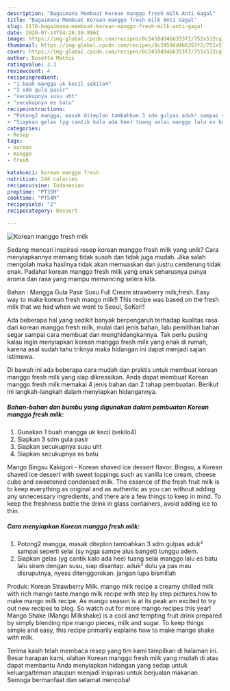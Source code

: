 ```yaml
---
description: "Bagaimana Membuat Korean manggo fresh milk Anti Gagal"
title: "Bagaimana Membuat Korean manggo fresh milk Anti Gagal"
slug: 2176-bagaimana-membuat-korean-manggo-fresh-milk-anti-gagal
date: 2020-07-14T04:26:59.896Z
image: https://img-global.cpcdn.com/recipes/8c2459dd4b6353f2/751x532cq70/korean-manggo-fresh-milk-foto-resep-utama.jpg
thumbnail: https://img-global.cpcdn.com/recipes/8c2459dd4b6353f2/751x532cq70/korean-manggo-fresh-milk-foto-resep-utama.jpg
cover: https://img-global.cpcdn.com/recipes/8c2459dd4b6353f2/751x532cq70/korean-manggo-fresh-milk-foto-resep-utama.jpg
author: Rosetta Mathis
ratingvalue: 3.3
reviewcount: 4
recipeingredient:
- "1 buah mangga uk kecil sekilo4"
- "3 sdm gula pasir"
- "secukupnya susu uht"
- "secukupnya es batu"
recipeinstructions:
- "Potong2 mangga, masak diteplon tambahkan 3 sdm gulpas aduk² sampai seperti selai (sy ngga sampe alus banget) tunggu adem."
- "Siapkan gelas (yg cantik kalo ada hee) tuang selai manggo lalu es batu lalu siram dengan susu, siap disantap. aduk² dulu ya pas mau disruputnya, nyess ditenggorokan. jangan lupa bismillah"
categories:
- Resep
tags:
- korean
- manggo
- fresh

katakunci: korean manggo fresh 
nutrition: 244 calories
recipecuisine: Indonesian
preptime: "PT35M"
cooktime: "PT54M"
recipeyield: "2"
recipecategory: Dessert

---
```



![Korean manggo fresh milk](https://img-global.cpcdn.com/recipes/8c2459dd4b6353f2/751x532cq70/korean-manggo-fresh-milk-foto-resep-utama.jpg)

Sedang mencari inspirasi resep korean manggo fresh milk yang unik? Cara menyiapkannya memang tidak susah dan tidak juga mudah. Jika salah mengolah maka hasilnya tidak akan memuaskan dan justru cenderung tidak enak. Padahal korean manggo fresh milk yang enak seharusnya punya aroma dan rasa yang mampu memancing selera kita.

Bahan : Mangga Gula Pasir Susu Full Cream strawberry milk,fresh. Easy way to make korean fresh mango milk!! This recipe was based on the fresh milk that we had when we went to Seoul, SoKor!!

Ada beberapa hal yang sedikit banyak berpengaruh terhadap kualitas rasa dari korean manggo fresh milk, mulai dari jenis bahan, lalu pemilihan bahan segar sampai cara membuat dan menghidangkannya. Tak perlu pusing kalau ingin menyiapkan korean manggo fresh milk yang enak di rumah, karena asal sudah tahu triknya maka hidangan ini dapat menjadi sajian istimewa.


Di bawah ini ada beberapa cara mudah dan praktis untuk membuat korean manggo fresh milk yang siap dikreasikan. Anda dapat membuat Korean manggo fresh milk memakai 4 jenis bahan dan 2 tahap pembuatan. Berikut ini langkah-langkah dalam menyiapkan hidangannya.

<!--inarticleads1-->

##### Bahan-bahan dan bumbu yang digunakan dalam pembuatan Korean manggo fresh milk:

1. Gunakan 1 buah mangga uk kecil (sekilo4)
1. Siapkan 3 sdm gula pasir
1. Siapkan secukupnya susu uht
1. Siapkan secukupnya es batu


Mango Bingsu Kakigori - Korean shaved ice dessert flavor. Bingsu, a Korean shaved ice dessert with sweet toppings such as vanilla ice cream, cheese cube and sweetened condensed milk. The essence of the fresh fruit milk is to keep everything as original and as authentic as you can without adding any unnecessary ingredients, and there are a few things to keep in mind. To keep the freshness bottle the drink in glass containers, avoid adding ice to thin. 

<!--inarticleads2-->

##### Cara menyiapkan Korean manggo fresh milk:

1. Potong2 mangga, masak diteplon tambahkan 3 sdm gulpas aduk² sampai seperti selai (sy ngga sampe alus banget) tunggu adem.
1. Siapkan gelas (yg cantik kalo ada hee) tuang selai manggo lalu es batu lalu siram dengan susu, siap disantap. aduk² dulu ya pas mau disruputnya, nyess ditenggorokan. jangan lupa bismillah


Produk: Korean Strawberry Milk. mango milk recipe a creamy chilled milk with rich mango taste.mango milk recipe with step by step pictures.how to make mango milk recipe. As mango season is at its peak am excited to try out new recipes to blog. So watch out for more mango recipes this year! Mango Shake (Mango Milkshake) is a cool and tempting fruit drink prepared by simply blending ripe mango pieces, milk and sugar. To keep things simple and easy, this recipe primarily explains how to make mango shake with milk. 

Terima kasih telah membaca resep yang tim kami tampilkan di halaman ini. Besar harapan kami, olahan Korean manggo fresh milk yang mudah di atas dapat membantu Anda menyiapkan hidangan yang sedap untuk keluarga/teman ataupun menjadi inspirasi untuk berjualan makanan. Semoga bermanfaat dan selamat mencoba!

